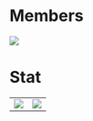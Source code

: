 # Members

<a href="https://ngcodex.com/dev-session/#newuser"><img src="https://raw.githubusercontent.com/NGcodeX/NGcodeX_Members/b855e730d38255286db1995561f42263474a9240/.github/workflows/private/svg/NGcodeXmembers.svg"></a>

# Stat
|  |  |
| -- | -- |
| <img src="https://raw.githubusercontent.com/NGcodeX/NGcodeX_Members/b84edcb99c5d36f5e54b05bb9dba2ebe26fdff3d/.github/workflows/private/svg/NGcodeXchart.svg">  | <img src="https://raw.githubusercontent.com/NGcodeX/NGcodeX_Members/efee8d89b9aa6d2fd4e9c1b70ac98f1c65729cd9/.github/workflows/private/svg/NGcodeXPRISSUES.svg">  |




